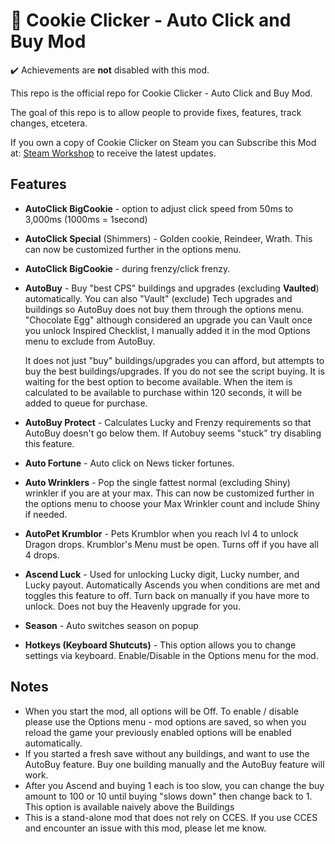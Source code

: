 # 🍪 Cookie Clicker - Auto Click and Buy Mod

✔️ Achievements are **not** disabled with this mod.

This repo is the official repo for Cookie Clicker - Auto Click and Buy Mod.

The goal of this repo is to allow people to provide fixes, features, track changes, etcetera.

If you own a copy of Cookie Clicker on Steam you can Subscribe this Mod at: [Steam Workshop](https://steamcommunity.com/sharedfiles/filedetails/?id=2823633161&tscn=1690261417) to receive the latest updates.

## Features

- **AutoClick BigCookie** - option to adjust click speed from 50ms to 3,000ms (1000ms = 1second)
- **AutoClick Special** (Shimmers) - Golden cookie, Reindeer, Wrath. This can now be customized further in the options menu.
- **AutoClick BigCookie** - during frenzy/click frenzy.
- **AutoBuy** - Buy "best CPS" buildings and upgrades (excluding **Vaulted**) automatically. You can also "Vault" (exclude) Tech upgrades and buildings so AutoBuy does not buy them through the options menu. "Chocolate Egg" although considered an upgrade you can Vault once you unlock Inspired Checklist, I manually added it in the mod Options menu to exclude from AutoBuy.

  It does not just "buy" buildings/upgrades you can afford, but attempts to buy the best buildings/upgrades. If you do not see the script buying. It is waiting for the best option to become available. When the item is calculated to be available to purchase within 120 seconds, it will be added to queue for purchase.

- **AutoBuy Protect** - Calculates Lucky and Frenzy requirements so that AutoBuy doesn't go below them. If Autobuy seems "stuck" try disabling this feature.
- **Auto Fortune** - Auto click on News ticker fortunes.
- **Auto Wrinklers** - Pop the single fattest normal (excluding Shiny) wrinkler if you are at your max. This can now be customized further in the options menu to choose your Max Wrinkler count and include Shiny if needed.
- **AutoPet Krumblor** - Pets Krumblor when you reach lvl 4 to unlock Dragon drops. Krumblor's Menu must be open. Turns off if you have all 4 drops.
- **Ascend Luck** - Used for unlocking Lucky digit, Lucky number, and Lucky payout. Automatically Ascends you when conditions are met and toggles this feature to off. Turn back on manually if you have more to unlock. Does not buy the Heavenly upgrade for you.
- **Season** - Auto switches season on popup
- **Hotkeys (Keyboard Shutcuts)** - This option allows you to change settings via keyboard. Enable/Disable in the Options menu for the mod.

## Notes

- When you start the mod, all options will be Off. To enable / disable please use the Options menu - mod options are saved, so when you reload the game your previously enabled options will be enabled automatically.
- If you started a fresh save without any buildings, and want to use the AutoBuy feature. Buy one building manually and the AutoBuy feature will work.
- After you Ascend and buying 1 each is too slow, you can change the buy amount to 100 or 10 until buying "slows down" then change back to 1. This option is available naively above the Buildings
- This is a stand-alone mod that does not rely on CCES. If you use CCES and encounter an issue with this mod, please let me know.
